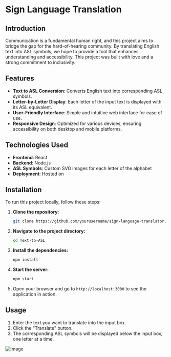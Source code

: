 # Sign Language Translation

## Introduction

Communication is a fundamental human right, and this project aims to bridge the gap for the hard-of-hearing community. By translating English text into ASL symbols, we hope to provide a tool that enhances understanding and accessibility. This project was built with love and a strong commitment to inclusivity.

## Features

- **Text to ASL Conversion**: Converts English text into corresponding ASL symbols.
- **Letter-by-Letter Display**: Each letter of the input text is displayed with its ASL equivalent.
- **User-Friendly Interface**: Simple and intuitive web interface for ease of use.
- **Responsive Design**: Optimized for various devices, ensuring accessibility on both desktop and mobile platforms.

## Technologies Used

- **Frontend**: React
- **Backend**: Node.js
- **ASL Symbols**: Custom SVG images for each letter of the alphabet
- **Deployment**: Hosted on 

## Installation

To run this project locally, follow these steps:

1. **Clone the repository:**
   ```bash
   git clone https://github.com/yourusername/sign-language-translator.git
   ```
2. **Navigate to the project directory:**
   ```bash
   cd Text-to-ASL
   ```
3. **Install the dependencies:**
   ```bash
   npm install
   ```
4. **Start the server:**
   ```bash
   npm start
   ```
5. Open your browser and go to `http://localhost:3000` to see the application in action.

## Usage

1. Enter the text you want to translate into the input box.
2. Click the "Translate" button.
3. The corresponding ASL symbols will be displayed below the input box, one letter at a time.

![image](https://github.com/user-attachments/assets/34e9810b-c3e9-428f-b5ed-b987ef741eed)

